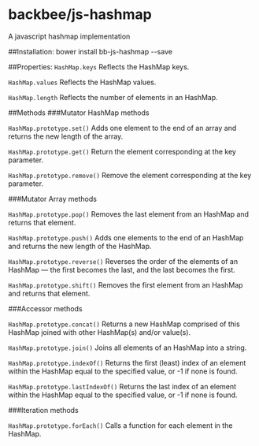 backbee/js-hashmap
==========

A javascript hashmap implementation

##Installation:
bower install bb-js-hashmap --save

##Properties:
```HashMap.keys```
Reflects the HashMap keys.

```HashMap.values```
Reflects the HashMap values.

```HashMap.length```
Reflects the number of elements in an HashMap.

##Methods
###Mutator HashMap methods

```HashMap.prototype.set()```
Adds one element to the end of an array and returns the new length of the array.

```HashMap.prototype.get()```
Return the element corresponding at the key parameter.

```HashMap.prototype.remove()```
Remove the element corresponding at the key parameter.

###Mutator Array methods

```HashMap.prototype.pop()```
Removes the last element from an HashMap and returns that element.

```HashMap.prototype.push()```
Adds one elements to the end of an HashMap and returns the new length of the HashMap.

```HashMap.prototype.reverse()```
Reverses the order of the elements of an HashMap — the first becomes the last, and the last becomes the first.

```HashMap.prototype.shift()```
Removes the first element from an HashMap and returns that element.

###Accessor methods

```HashMap.prototype.concat()```
Returns a new HashMap comprised of this HashMap joined with other HashMap(s) and/or value(s).

```HashMap.prototype.join()```
Joins all elements of an HashMap into a string.

```HashMap.prototype.indexOf()```
Returns the first (least) index of an element within the HashMap equal to the specified value, or -1 if none is found.

```HashMap.prototype.lastIndexOf()```
Returns the last index of an element within the HashMap equal to the specified value, or -1 if none is found.

###Iteration methods

```HashMap.prototype.forEach()```
Calls a function for each element in the HashMap.

